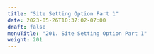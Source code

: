 ```yaml
---
title: "Site Setting Option Part 1"
date: 2023-05-26T10:37:02-07:00
draft: false
menuTitle: "201. Site Setting Option Part 1"
weight: 201
---
```


